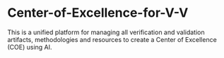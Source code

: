 # Center-of-Excellence-for-V-V
This is a unified platform for managing all verification and validation artifacts, methodologies and resources to create a Center of Excellence (COE) using AI.
